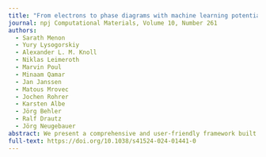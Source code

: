```yaml
---
title: "From electrons to phase diagrams with machine learning potentials using pyiron based automated workflows"
journal: npj Computational Materials, Volume 10, Number 261
authors:
  - Sarath Menon
  - Yury Lysogorskiy
  - Alexander L. M. Knoll
  - Niklas Leimeroth
  - Marvin Poul
  - Minaam Qamar
  - Jan Janssen
  - Matous Mrovec
  - Jochen Rohrer
  - Karsten Albe
  - Jörg Behler
  - Ralf Drautz
  - Jörg Neugebauer 
abstract: We present a comprehensive and user-friendly framework built upon the pyiron integrated development environment (IDE), enabling researchers to perform the entire Machine Learning Potential (MLP) development cycle consisting of (i) creating systematic DFT databases, (ii) fitting the Density Functional Theory (DFT) data to empirical potentials or MLPs, and (iii) validating the potentials in a largely automatic approach. The power and performance of this framework are demonstrated for three conceptually very different classes of interatomic potentials: an empirical potential (embedded atom method - EAM), neural networks (high-dimensional neural network potentials - HDNNP) and expansions in basis sets (atomic cluster expansion - ACE). As an advanced example for validation and application, we show the computation of a binary composition-temperature phase diagram for Al-Li, a technologically important lightweight alloy system with applications in the aerospace industry.
full-text: https://doi.org/10.1038/s41524-024-01441-0
---
```

